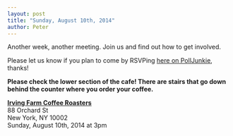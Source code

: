 ```yaml
---
layout: post
title: "Sunday, August 10th, 2014"
author: Peter
---
```


Another week, another meeting. Join us and find out how to get involved.

Please let us know if you plan to come by RSVPing [here on PollJunkie](http://polljunkie.com/poll/ocqcmk/rsvp-for-nyc-meshnet-meeting-on-august-10th-2014), thanks!

__Please check the lower section of the cafe! There are stairs that go down behind the counter where you order your coffee.__

__[Irving Farm Coffee Roasters](https://www.google.com/maps/place/Irving+Farm+Coffee+Roasters/@40.7179886,-73.9902479,17z/data=!3m1!4b1!4m2!3m1!1s0x89c259873f0067c1:0x5aede67045aa029f)__<br>
88 Orchard St<br>
New York, NY 10002<br>
Sunday, August 10th, 2014 at 3pm
